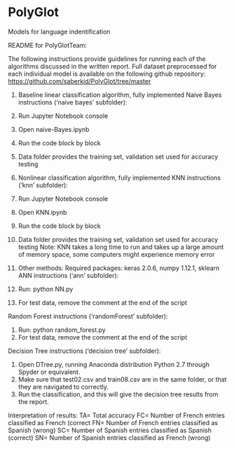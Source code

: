 # PolyGlot
Models for language indentification

README for PolyGlotTeam:

The following instructions provide guidelines for running each of the algorithms discussed in the written report. 
Full dataset preprocessed for each individual model is available on the following github repository:
https://github.com/saberkid/PolyGlot/tree/master

1. Baseline linear classification algorithm, fully implemented
Naive Bayes instructions (‘naive bayes’ subfolder):
1.	Run Jupyter Notebook console
2.	Open naive-Bayes.ipynb
3.	Run the code block by block 
4.	Data folder provides the training set, validation set used for accuracy testing

2. Nonlinear classification algorithm, fully implemented
KNN instructions (‘knn’ subfolder):
1.	Run Jupyter Notebook console
2.	Open KNN.ipynb
3.	Run the code block by block 
4.	Data folder provides the training set, validation set used for accuracy testing
Note: KNN takes a long time to run and takes up a large amount of memory space, some computers might experience memory error

3. Other methods: 
Required packages: keras 2.0.6, numpy 1.12.1, sklearn 
ANN instructions (‘ann’ subfolder):
1.	Run: python NN.py
2.	For test data, remove the comment at the end of the script

Random Forest instructions (‘randomForest’ subfolder):
1.	Run: python random_forest.py
2.	For test data, remove the comment at the end of the script

Decision Tree instructions (‘decision tree’ subfolder):
1.	Open DTree.py, running Anaconda distribution Python 2.7 through Spyder or equivalent.
2.	Make sure that test02.csv and train08.csv are in the same folder, or that they are navigated to correctly. 
3.	Run the classification, and this will give the decision tree results from the report.

Interpretation of results:
TA= Total accuracy
FC= Number of French entries classified as French (correct
FN= Number of French entries classified as Spanish (wrong)
SC= Number of Spanish entries classified as Spanish (correct)
SN= Number of Spanish entries classified as French (wrong)
